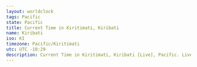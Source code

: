 ```yaml
---
layout: worldclock
tags: Pacific
state: Pacific
title: Current Time in Kiritimati, Kiribati
name: Kiribati
iso: KI
timezone: Pacific/Kiritimati
utc: UTC -10:29
description: Current Time in Kiritimati, Kiribati [Live], Pacific. Live update now time in Kiritimati, timezone Pacific/Kiritimati, UTC -10:29, Country ISO code & Current Local Time.
---
```


